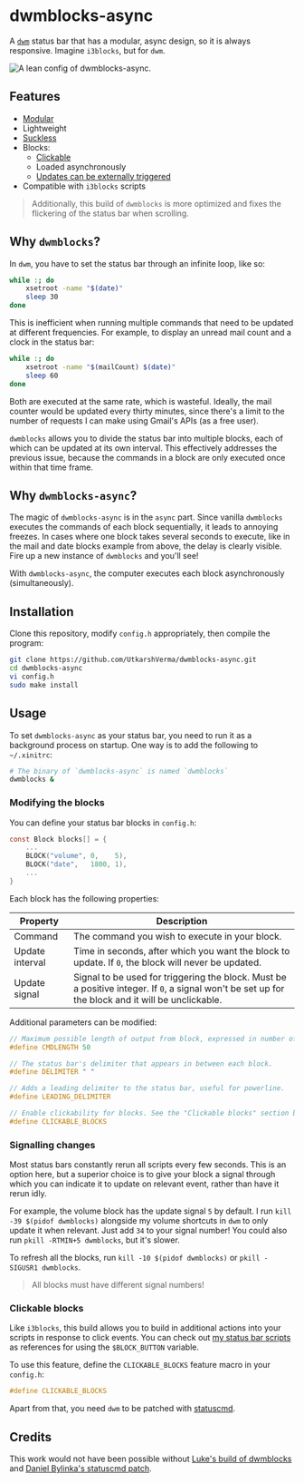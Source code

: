 # dwmblocks-async
A [`dwm`](https://dwm.suckless.org) status bar that has a modular, async design, so it is always responsive. Imagine `i3blocks`, but for `dwm`.

![A lean config of dwmblocks-async.](preview.png)

## Features
- [Modular](#modifying-the-blocks)
- Lightweight
- [Suckless](https://suckless.org/philosophy)
- Blocks:
    - [Clickable](#clickable-blocks)
    - Loaded asynchronously
    - [Updates can be externally triggered](#signalling-changes)
- Compatible with `i3blocks` scripts

> Additionally, this build of `dwmblocks` is more optimized and fixes the flickering of the status bar when scrolling.

## Why `dwmblocks`?
In `dwm`, you have to set the status bar through an infinite loop, like so:

```sh
while :; do
    xsetroot -name "$(date)"
    sleep 30
done
```

This is inefficient when running multiple commands that need to be updated at different frequencies. For example, to display an unread mail count and a clock in the status bar:

```sh
while :; do
    xsetroot -name "$(mailCount) $(date)"
    sleep 60
done
```

Both are executed at the same rate, which is wasteful. Ideally, the mail counter would be updated every thirty minutes, since there's a limit to the number of requests I can make using Gmail's APIs (as a free user).  

`dwmblocks` allows you to divide the status bar into multiple blocks, each of which can be updated at its own interval. This effectively addresses the previous issue, because the commands in a block are only executed once within that time frame.

## Why `dwmblocks-async`?
The magic of `dwmblocks-async` is in the `async` part. Since vanilla `dwmblocks` executes the commands of each block sequentially, it leads to annoying freezes. In cases where one block takes several seconds to execute, like in the mail and date blocks example from above, the delay is clearly visible. Fire up a new instance of `dwmblocks` and you'll see!

With `dwmblocks-async`, the computer executes each block asynchronously (simultaneously).

## Installation
Clone this repository, modify `config.h` appropriately, then compile the program:

```sh
git clone https://github.com/UtkarshVerma/dwmblocks-async.git
cd dwmblocks-async
vi config.h
sudo make install
```

## Usage
To set `dwmblocks-async` as your status bar, you need to run it as a background process on startup. One way is to add the following to `~/.xinitrc`:

```sh
# The binary of `dwmblocks-async` is named `dwmblocks`
dwmblocks &
```

### Modifying the blocks
You can define your status bar blocks in `config.h`:

```c
const Block blocks[] = {
    ...
    BLOCK("volume", 0,    5),
    BLOCK("date",   1800, 1),
    ...
}
```

Each block has the following properties:

Property|Description
-|-
Command | The command you wish to execute in your block.
Update interval | Time in seconds, after which you want the block to update. If `0`, the block will never be updated.
Update signal | Signal to be used for triggering the block. Must be a positive integer. If `0`, a signal won't be set up for the block and it will be unclickable.

Additional parameters can be modified:

```c
// Maximum possible length of output from block, expressed in number of characters.
#define CMDLENGTH 50

// The status bar's delimiter that appears in between each block.
#define DELIMITER " "

// Adds a leading delimiter to the status bar, useful for powerline.
#define LEADING_DELIMITER

// Enable clickability for blocks. See the "Clickable blocks" section below.
#define CLICKABLE_BLOCKS
```

### Signalling changes
Most status bars constantly rerun all scripts every few seconds. This is an option here, but a superior choice is to give your block a signal through which you can indicate it to update on relevant event, rather than have it rerun idly.

For example, the volume block has the update signal `5` by default. I run `kill -39 $(pidof dwmblocks)` alongside my volume shortcuts in `dwm` to only update it when relevant. Just add `34` to your signal number! You could also run `pkill -RTMIN+5 dwmblocks`, but it's slower.

To refresh all the blocks, run `kill -10 $(pidof dwmblocks)` or `pkill -SIGUSR1 dwmblocks`.

> All blocks must have different signal numbers!

### Clickable blocks
Like `i3blocks`, this build allows you to build in additional actions into your scripts in response to click events. You can check out [my status bar scripts](https://github.com/UtkarshVerma/dotfiles/tree/main/.local/bin/statusbar) as references for using the `$BLOCK_BUTTON` variable.

To use this feature, define the `CLICKABLE_BLOCKS` feature macro in your `config.h`:

```c
#define CLICKABLE_BLOCKS
```

Apart from that, you need `dwm` to be patched with [statuscmd](https://dwm.suckless.org/patches/statuscmd/).

## Credits
This work would not have been possible without [Luke's build of dwmblocks](https://github.com/LukeSmithxyz/dwmblocks) and [Daniel Bylinka's statuscmd patch](https://dwm.suckless.org/patches/statuscmd/).
